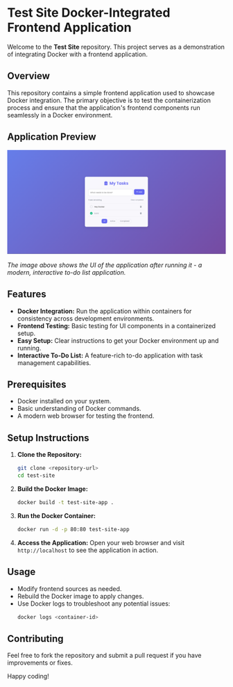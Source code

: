 # Test Site Docker-Integrated Frontend Application

Welcome to the **Test Site** repository. This project serves as a demonstration of integrating Docker with a frontend application.

## Overview

This repository contains a simple frontend application used to showcase Docker integration. The primary objective is to test the containerization process and ensure that the application's frontend components run seamlessly in a Docker environment.

## Application Preview

![Test Site To-Do List Application](frontend/public/readme/test-site-demo.png)

*The image above shows the UI of the application after running it - a modern, interactive to-do list application.*

## Features

- **Docker Integration:** Run the application within containers for consistency across development environments.
- **Frontend Testing:** Basic testing for UI components in a containerized setup.
- **Easy Setup:** Clear instructions to get your Docker environment up and running.
- **Interactive To-Do List:** A feature-rich to-do application with task management capabilities.

## Prerequisites

- Docker installed on your system.
- Basic understanding of Docker commands.
- A modern web browser for testing the frontend.

## Setup Instructions

1. **Clone the Repository:**
    ```bash
    git clone <repository-url>
    cd test-site
    ```

2. **Build the Docker Image:**
    ```bash
    docker build -t test-site-app .
    ```

3. **Run the Docker Container:**
    ```bash
    docker run -d -p 80:80 test-site-app
    ```

4. **Access the Application:**
    Open your web browser and visit `http://localhost` to see the application in action.

## Usage

- Modify frontend sources as needed.
- Rebuild the Docker image to apply changes.
- Use Docker logs to troubleshoot any potential issues:
    ```bash
    docker logs <container-id>
    ```

## Contributing

Feel free to fork the repository and submit a pull request if you have improvements or fixes.

Happy coding!